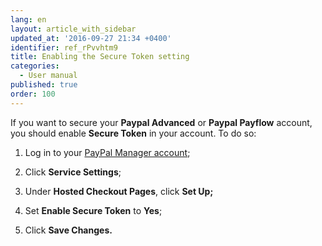 ```yaml
---
lang: en
layout: article_with_sidebar
updated_at: '2016-09-27 21:34 +0400'
identifier: ref_rPvvhtm9
title: Enabling the Secure Token setting
categories:
  - User manual
published: true
order: 100
---
```



If you want to secure your **Paypal Advanced** or **Paypal Payflow** account, you should enable **Secure Token** in your account. To do so:

1.  Log in to your [PayPal Manager account](https://manager.paypal.com/);

2.  Click **Service Settings**;

3.  Under **Hosted Checkout Pages**, click **Set Up;**

4.  Set **Enable Secure Token** to **Yes**;

5.  Click **Save Changes.**
